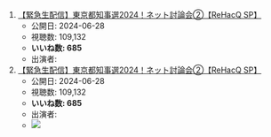 1.  [【緊急生配信】東京都知事選2024！ネット討論会②【ReHacQ SP】](/rehacq_fan/ids/https://www.youtube.com/watch?v=CCLLEw4iR9E "wikilink")
    -   公開日: 2024-06-28
    -   視聴数: 109,132
    -   **いいね数: 685**
    -   出演者: 
1.  [【緊急生配信】東京都知事選2024！ネット討論会②【ReHacQ SP】](https://www.youtube.com/watch?v=CCLLEw4iR9E)
    -   公開日: 2024-06-28
    -   視聴数: 109,132
    -   **いいね数: 685**
    -   出演者: 
    - [![](https://img.youtube.com/vi/CCLLEw4iR9E/hqdefault.jpg)](https://www.youtube.com/watch?v=CCLLEw4iR9E)
